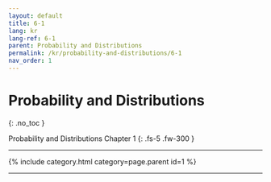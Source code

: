 ```yaml
---
layout: default
title: 6-1
lang: kr
lang-ref: 6-1
parent: Probability and Distributions
permalink: /kr/probability-and-distributions/6-1
nav_order: 1
---
```


# Probability and Distributions
{: .no_toc }


Probability and Distributions Chapter 1
{: .fs-5 .fw-300 }

---

{% include category.html category=page.parent id=1 %}

---

